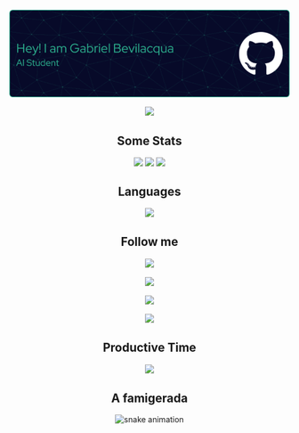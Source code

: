 <div align="center">
  
![Header](./github-header-image(3).png)

![](http://github-profile-summary-cards.vercel.app/api/cards/profile-details?username=GabrielBBarros&theme=gotham) 

## Some Stats
![](http://github-profile-summary-cards.vercel.app/api/cards/repos-per-language?username=GaBevilacqua&theme=gotham) 
![](http://github-profile-summary-cards.vercel.app/api/cards/productive-time?username=GaBevilacqua&theme=gotham&utcOffset=8)
![](http://github-profile-summary-cards.vercel.app/api/cards/stats?username=GaBevilacqua&theme=gotham)

## Languages
<p align="center">
  <a href="https://skillicons.dev">
    <img src="https://skillicons.dev/icons?i=py,js,ts,htmx,mysql,php,java,react" />
  </a>
</p>


  
## Follow me

<a href="https://www.linkedin.com/in/gabriel-bevilacqua-barros-14039819b/"><img src = "https://img.shields.io/badge/LinkedIn-0077B5?style=for-the-badge&logo=linkedin&logoColor=white" > </a>

<a href="mailto:gabriel.bevilacqua.2002@gmail.com"><img src = "https://img.shields.io/badge/Gmail-D14836?style=for-the-badge&logo=gmail&logoColor=white" > </a>

<a href="https://www.researchgate.net/profile/Gabriel-Barros-34"><img src = "https://img.shields.io/badge/Research_Gate-00CCBB.svg?&style=for-the-badge&logo=ResearchGate&logoColor=white"> </a>

<a href="https://wa.me/5515981245960"><img src = "https://img.shields.io/badge/WhatsApp-25D366?style=for-the-badge&logo=whatsapp&logoColor=white" > </a>


  
## Productive Time

![](http://github-profile-summary-cards.vercel.app/api/cards/productive-time?username=GabrielBBarros&theme=gotham&utcOffset=8)

## A famigerada

![snake animation](https://github.com/GabrielBBarros/GabrielBBarros/blob/output/github-contribution-grid-snake-dark.svg)


</div>
